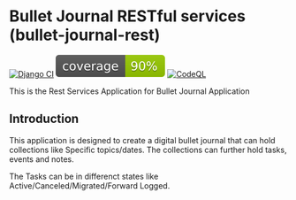 # Bullet Journal RESTful services (bullet-journal-rest)
[![Django CI](https://github.com/snemmani/bullet-journal-rest/actions/workflows/django.yml/badge.svg)](https://github.com/snemmani/bullet-journal-rest/actions/workflows/django.yml)
[![Coverage](./coverage.svg)](./coverage.svg)
[![CodeQL](https://github.com/snemmani/bullet-journal-rest/actions/workflows/codeql-analysis.yml/badge.svg)](https://github.com/snemmani/bullet-journal-rest/actions/workflows/codeql-analysis.yml)

This is the Rest Services Application for Bullet Journal Application

## Introduction
This application is designed to create a digital bullet journal that can hold collections like Specific topics/dates. The collections can further hold tasks, events and notes.

The Tasks can be in differenct states like Active/Canceled/Migrated/Forward Logged. 

